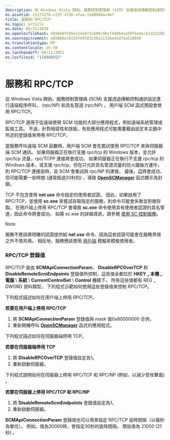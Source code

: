 ```yaml
---
description: 從 Windows Vista 開始，服務控制管理員 (SCM) 支援透過傳輸控制通訊協定進行遠端程序呼叫， (rpc/NP) 和具名管道 (rpc/NP) 。
ms.assetid: c51732f6-c22f-4726-afaa-13a8948ac44f
title: 服務和 RPC/TCP
ms.topic: article
ms.date: 05/31/2018
ms.openlocfilehash: 49d4ddfe95e114a972c600c9bef44864aa99fbe4ec412312d03e08fa7d7fe15b
ms.sourcegitcommit: e858bbe701567d4583c50a11326e42d7ea51804b
ms.translationtype: MT
ms.contentlocale: zh-TW
ms.lasthandoff: 08/11/2021
ms.locfileid: "118888555"
---
```

# <a name="services-and-rpctcp"></a>服務和 RPC/TCP

從 Windows Vista 開始，服務控制管理員 (SCM) 支援透過傳輸控制通訊協定進行遠端程序呼叫， (rpc/NP) 和具名管道 (rpc/NP) 。 用戶端 SCM 函式預設會使用 RPC/TCP。

RPC/TCP 適用于從遠端使用 SCM 功能的大部分應用程式，例如遠端系統管理或監視工具。 不過，針對相容性和效能，有些應用程式可能需要藉由設定本主題中所述的登錄值來停用 RPC/TCP。

當服務呼叫遠端 SCM 函數時，用戶端 SCM 會先嘗試使用 RPC/TCP 來與伺服器端 SCM 通訊。 如果伺服器正在執行支援 rpc/tcp 的 Windows 版本，並允許 rpc/tcp 流量，rpc/TCPP 連接將會成功。 如果伺服器正在執行不支援 rpc/tcp 的 Windows 版本，或支援 rpc/tcp，但在只允許具名管道流量的防火牆後方運作，則 RPC/TCP 連接逾時，且 SCM 會重試與 rpc/NP 的連接。 最後，這將會成功，但可能需要一些時間 (通常超過20秒的) ，導致 [**OpenSCManager**](/windows/desktop/api/Winsvc/nf-winsvc-openscmanagera) 函式顯示為封鎖。

TCP 不包含使用 **net use** 命令指定的使用者認證。 因此，如果啟用了 RPC/TCP，並使用 **sc.exe** 來嘗試存取指定的服務，則命令可能會失敗並拒絕存取。 在用戶端上停用 RPC/TCP 會導致 **sc.exe** 命令使用具有使用者認證的具名管道，因此命令將會成功。 如需 sc.exe 的詳細資訊，請參閱 [使用 SC 控制服務](controlling-a-service-using-sc.md)。

> [!Note]  
> 服務不應該將明確的認證提供給 **net use** 命令，因為這些認證可能會在服務界限之外不慎共用。 相反地，服務應該使用 [用戶端](/windows/desktop/SecAuthZ/client-impersonation) 模擬來模擬使用者。

 

### <a name="rpctcp-registry-values"></a>RPC/TCP 登錄值

RPC/TCP 是由 **SCMApiConnectionParam**、 **DisableRPCOverTCP** 和 **DisableRemoteScmEndpoints** 登錄值所控制，這些值全都位於 **HKEY \_ 本機 \_ 電腦** \\ **系統** \\ **CurrentControlSet** \\ **Control** 機碼下。 所有這些值都有 REG \_ DWORD 資料類型。 下列程式示範如何使用這些登錄值來控制 RPC/TCP。

下列程式描述如何在用戶端上停用 RPC/TCP。

**若要在用戶端上停用 RPC/TCP**

1.  將 **SCMApiConnectionParam** 登錄值與 mask 值0x80000000 合併。
2.  重新開機呼叫 [**OpenSCManager**](/windows/desktop/api/Winsvc/nf-winsvc-openscmanagera) 函式的應用程式。

下列程式描述如何在伺服器端停用 TCP。

**若要在伺服器端停用 TCP**

1.  將 **DisableRPCOverTCP** 登錄值設定為1。
2.  重新啟動伺服器。

下列程式說明如何在伺服器上停用 RPC/TCP 和 RPC/NP (例如，以減少受攻擊面) 。

**若要在伺服器上停用 RPC/TCP 和 RPC/NP**

1.  將 **DisableRemoteScmEndpoints** 登錄值設定為1。
2.  重新啟動伺服器。

**SCMApiConnectionParam** 登錄值也可以用來指定 RPC/TCP 逾時間隔（以毫秒為單位）。 例如，值為30000時，會指定30秒的逾時間隔。 預設值為 21000 (21 秒) 。

 

 
